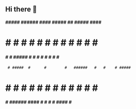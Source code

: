 ## Hi there 👋

<!--
**DaltaBug/DaltaBug** is a ✨ _special_ ✨ repository because its `README.md` (this file) appears on your GitHub profile.

Here are some ideas to get you started:

- 🔭 I’m currently working on ...
- 🌱 I’m currently learning ...
- 👯 I’m looking to collaborate on ...
- 🤔 I’m looking for help with ...
- 💬 Ask me about ...
- 📫 How to reach me: ...
- 😄 Pronouns: ...
- ⚡ Fun fact: ...
-->
 ####  #####  ######  ####  #####   ##   #####  ####  #####  
#      #    # #      #    #   #    #  #    #   #    # #    # 
 ####  #    # #####  #        #   #    #   #   #    # #    # 
     # #####  #      #        #   ######   #   #    # #####  
#    # #      #      #    #   #   #    #   #   #    # #   #  
 ####  #      ######  ####    #   #    #   #    ####  #    # 
